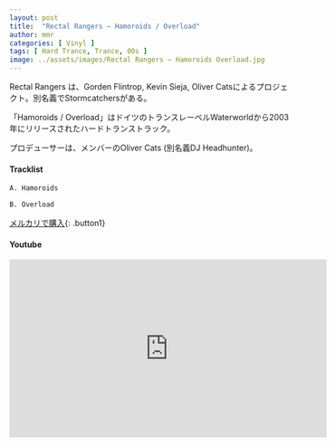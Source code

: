 ```yaml
---
layout: post
title:  "Rectal Rangers – Hamoroids / Overload"
author: mmr
categories: [ Vinyl ]
tags: [ Hard Trance, Trance, 00s ]
image: ../assets/images/Rectal Rangers – Hamoroids Overload.jpg
---
```


Rectal Rangers は、Gorden Flintrop, Kevin Sieja, Oliver Catsによるプロジェクト。別名義でStormcatchersがある。

「Hamoroids / Overload」はドイツのトランスレーベルWaterworldから2003年にリリースされたハードトランストラック。

プロデューサーは、メンバーのOliver Cats (別名義DJ Headhunter)。

#### Tracklist
```md
A. Hamoroids

B. Overload
```

[メルカリで購入](https://jp.mercari.com/item/m22048494499?afid=6142608987){: .button1}

#### Youtube
<iframe width="560" height="315" src="https://www.youtube.com/embed/CUiismRj4sI?si=BP-7iTpQPW2oUIcy" title="YouTube video player" frameborder="0" allow="accelerometer; autoplay; clipboard-write; encrypted-media; gyroscope; picture-in-picture; web-share" referrerpolicy="strict-origin-when-cross-origin" allowfullscreen></iframe>